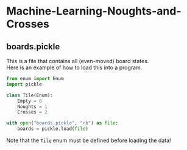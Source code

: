 # Machine-Learning-Noughts-and-Crosses
## boards.pickle
This is a file that contains all (even-moved) board states.  
Here is an example of how to load this into a program.
```python
from enum import Enum
import pickle

class Tile(Enum):
    Empty = 0
    Noughts = 1
    Crosses = 2

with open("boards.pickle", "rb") as file:
    boards = pickle.load(file)
```
Note that the `Tile` enum must be defined before loading the data!
